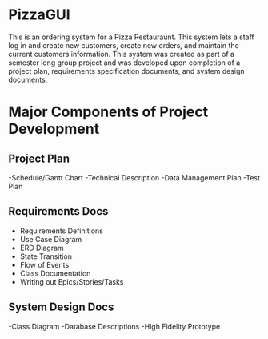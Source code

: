# PizzaGUI
This is an ordering system for a Pizza Restauraunt. This system lets a staff log in and create new customers, 
create new orders, and maintain the current customers information. This system was created as part of a semester long group project and was developed upon completion of a project plan, requirements specification documents, and system design documents. 

# Major Components of Project Development
## Project Plan 
-Schedule/Gantt Chart
-Technical Description
-Data Management Plan
-Test Plan

## Requirements Docs
 - Requirements Definitions
 - Use Case Diagram
 - ERD Diagram
 - State Transition
 - Flow of Events
 - Class Documentation
 - Writing out Epics/Stories/Tasks

## System Design Docs
-Class Diagram
-Database Descriptions
-High Fidelity Prototype
